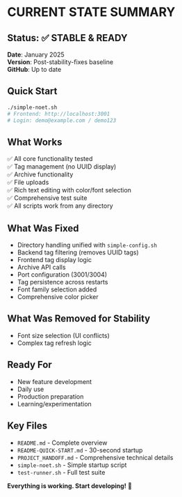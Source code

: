 # CURRENT STATE SUMMARY

## Status: ✅ STABLE & READY

**Date**: January 2025  
**Version**: Post-stability-fixes baseline  
**GitHub**: Up to date  

## Quick Start
```bash
./simple-noet.sh
# Frontend: http://localhost:3001
# Login: demo@example.com / demo123
```

## What Works
✅ All core functionality tested  
✅ Tag management (no UUID display)  
✅ Archive functionality  
✅ File uploads  
✅ Rich text editing with color/font selection  
✅ Comprehensive test suite  
✅ All scripts work from any directory  

## What Was Fixed
- Directory handling unified with `simple-config.sh`
- Backend tag filtering (removes UUID tags)
- Frontend tag display logic
- Archive API calls
- Port configuration (3001/3004)
- Tag persistence across restarts
- Font family selection added
- Comprehensive color picker

## What Was Removed for Stability
- Font size selection (UI conflicts)
- Complex tag refresh logic

## Ready For
- New feature development
- Daily use
- Production preparation
- Learning/experimentation

## Key Files
- `README.md` - Complete overview
- `README-QUICK-START.md` - 30-second startup
- `PROJECT_HANDOFF.md` - Comprehensive technical details
- `simple-noet.sh` - Simple startup script
- `test-runner.sh` - Full test suite

**Everything is working. Start developing!** 🚀
